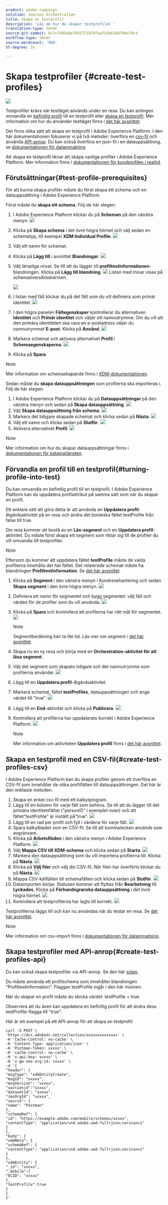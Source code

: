 ```yaml
---
product: adobe campaign
solution: Journey Orchestration
title: Skapa en testprofil
description: 'Läs om hur du skapar testprofiler '
translation-type: tm+mt
source-git-commit: 8c7c7d85d4e7835721b70faa7b3b6166796e79c4
workflow-type: tm+mt
source-wordcount: '968'
ht-degree: 1%

---
```



# Skapa testprofiler {#create-test-profiles}

![](../assets/do-not-localize/badge.png)

Testprofiler krävs när testläget används under en resa. Du kan antingen omvandla en [befintlig profil](../building-journeys/creating-test-profiles.md#turning-profile-into-test) till en testprofil eller [skapa en testprofil](../building-journeys/creating-test-profiles.md#create-test-profiles-csv). Mer information om hur du använder testläget finns i [det här avsnittet](../building-journeys/testing-the-journey.md).

Det finns olika sätt att skapa en testprofil i Adobe Experience Platform. I den här dokumentationen fokuserar vi på två metoder: överföra en [csv-fil](../building-journeys/creating-test-profiles.md#create-test-profiles-csv) och använda [API-anrop](../building-journeys/creating-test-profiles.md#create-test-profiles-api). Du kan också överföra en json-fil i en datauppsättning, se [dokumentationen för datainmatning](https://experienceleague.adobe.com/docs/experience-platform/ingestion/tutorials/ingest-batch-data.html#add-data-to-dataset)

Att skapa en testprofil liknar att skapa vanliga profiler i Adobe Experience Platform. Mer information finns i [dokumentationen för kundprofilen i realtid](https://experienceleague.adobe.com/docs/experience-platform/profile/home.html).

## Förutsättningar{#test-profile-prerequisites}

För att kunna skapa profiler måste du först skapa ett schema och en datauppsättning i Adobe Experience Platform.

Först måste du **skapa ett schema**. Följ de här stegen:

1. I Adobe Experience Platform klickar du på **Scheman** på den vänstra menyn.
   ![](../assets/test-profiles-0.png)
1. Klicka på **Skapa schema** i det övre högra hörnet och välj sedan en schematyp, till exempel **XDM Individual Profile**.
   ![](../assets/test-profiles-1.png)
1. Välj ett namn för schemat.
1. Klicka på **Lägg till** i avsnittet **Blandningar**.
   ![](../assets/test-profiles-1-bis.png)
1. Välj lämpliga mixar. Se till att du lägger till **profiltestinformationen**-blandningen. Klicka på **Lägg till blandning**.
   ![](../assets/test-profiles-1-ter.png)
Listan med mixar visas på schemaöversiktsskärmen.

   ![](../assets/test-profiles-2.png)
1. I listan med fält klickar du på det fält som du vill definiera som primär identitet.
   ![](../assets/test-profiles-3.png)
1. I den högra panelen **Fältegenskaper** kontrollerar du alternativen **Identitet** och **Primär identitet** och väljer ett namnutrymme. Om du vill att den primära identiteten ska vara en e-postadress väljer du namnutrymmet **E-post**. Klicka på **Använd**.
   ![](../assets/test-profiles-4.png)
1. Markera schemat och aktivera alternativet **Profil** i **Schemaegenskaperna**.
   ![](../assets/test-profiles-5.png)
1. Klicka på **Spara**.

>[!NOTE]
>
>Mer information om schemaskapande finns i [XDM-dokumentationen](https://experienceleague.adobe.com/docs/experience-platform/xdm/ui/resources/schemas.html#prerequisites).

Sedan måste du **skapa datauppsättningen** som profilerna ska importeras i. Följ de här stegen:

1. I Adobe Experience Platform klickar du på **Datauppsättningar** på den vänstra menyn och sedan på **Skapa datauppsättning**.
   ![](../assets/test-profiles-6.png)
1. Välj **Skapa datauppsättning från schema**.
   ![](../assets/test-profiles-7.png)
1. Markera det tidigare skapade schemat och klicka sedan på **Nästa**.
   ![](../assets/test-profiles-8.png)
1. Välj ett namn och klicka sedan på **Slutför**.
   ![](../assets/test-profiles-9.png)
1. Aktivera alternativet **Profil**.
   ![](../assets/test-profiles-10.png)

>[!NOTE]
>
> Mer information om hur du skapar datauppsättningar finns i [dokumentationen för katalogtjänsten](https://experienceleague.adobe.com/docs/experience-platform/catalog/datasets/user-guide.html#getting-started).

## Förvandla en profil till en testprofil{#turning-profile-into-test}

Du kan omvandla en befintlig profil till en testprofil. I Adobe Experience Platform kan du uppdatera profilattribut på samma sätt som när du skapar en profil.

Ett enklare sätt att göra detta är att använda en **Uppdatera profil**-åtgärdsaktivitet på en resa och ändra det booleska fältet testProfile från false till true.

Din resa kommer att bestå av en **Läs-segment** och en **Uppdatera profil**-aktivitet. Du måste först skapa ett segment som riktar sig till de profiler du vill omvandla till testprofiler.

>[!NOTE]
>
> Eftersom du kommer att uppdatera fältet **testProfile** måste de valda profilerna innehålla det här fältet. Det relaterade schemat måste ha blandningen **Profiltestinformation**. Se [det här avsnittet](../building-journeys/creating-test-profiles.md#test-profiles-prerequisites).

1. Klicka på **Segment** i den vänstra menyn i Kundresehantering och sedan **Skapa segment** i den övre högra menyn.
   ![](../assets/test-profiles-22.png)
1. Definiera ett namn för segmentet och bygg segmentet: välj fält och värden för de profiler som du vill använda.
   ![](../assets/test-profiles-23.png)
1. Klicka på **Spara** och kontrollera att profilerna har rätt mål för segmentet.
   ![](../assets/test-profiles-24.png)

   >[!NOTE]
   >
   > Segmentberäkning kan ta lite tid. Läs mer om segment i [det här avsnittet](../segment/about-segments.md).

1. Skapa nu en ny resa och börja med en **Orchestration-aktivitet för att läsa segment**.
1. Välj det segment som skapats tidigare och det namnutrymme som profilerna använder.
   ![](../assets/test-profiles-25.png)
1. Lägg till en **Uppdatera profil**-åtgärdsaktivitet.
1. Markera schemat, fältet **testProfiles**, datauppsättningen och ange värdet till &quot;true&quot;.
   ![](../assets/test-profiles-26.png)
1. Lägg till en **End**-aktivitet och klicka på **Publicera**.
   ![](../assets/test-profiles-27.png)
1. Kontrollera att profilerna har uppdaterats korrekt i Adobe Experience Platform.
   ![](../assets/test-profiles-28.png)

   >[!NOTE]
   >
   > Mer information om aktiviteten **Uppdatera profil** finns i [det här avsnittet](../building-journeys/update-profiles.md).

## Skapa en testprofil med en CSV-fil{#create-test-profiles-csv}

I Adobe Experience Platform kan du skapa profiler genom att överföra en CSV-fil som innehåller de olika profilfälten till datauppsättningen. Det här är den enklaste metoden.

1. Skapa en enkel csv-fil med ett kalkylprogram.
1. Lägg till en kolumn för varje fält som behövs. Se till att du lägger till det primära identitetsfältet (&quot;personID&quot; i exemplet ovan) och att fältet&quot;testProfile&quot; är inställt på&quot;true&quot;.
   ![](../assets/test-profiles-11.png)
1. Lägg till en rad per profil och fyll i värdena för varje fält.
   ![](../assets/test-profiles-12.png)
1. Spara kalkylbladet som en CSV-fil. Se till att kommatecken används som avgränsare.
1. Klicka på **Arbetsflöden** i den vänstra menyn i Adobe Experience Platform.
   ![](../assets/test-profiles-14.png)
1. Välj **Mappa CSV till XDM-schema** och klicka sedan på **Starta**.
   ![](../assets/test-profiles-16.png)
1. Markera den datauppsättning som du vill importera profilerna till. Klicka på **Nästa**.
   ![](../assets/test-profiles-17.png)
1. Klicka på **Välj filer** och välj din CSV-fil. När filen har överförts klickar du på **Nästa**.
   ![](../assets/test-profiles-18.png)
1. Mappa CSV-källfälten till schemafälten och klicka sedan på **Slutför**.
   ![](../assets/test-profiles-19.png)
1. Dataimporten börjar. Statusen kommer att flyttas från **Bearbetning** till **Lyckades**. Klicka på **Förhandsgranska datauppsättning** i det övre högra hörnet.
   ![](../assets/test-profiles-20.png)
1. Kontrollera att testprofilerna har lagts till korrekt.
   ![](../assets/test-profiles-21.png)

Testprofilerna läggs till och kan nu användas när du testar en resa. Se [det här avsnittet](../building-journeys/testing-the-journey.md).
>[!NOTE]
>
> Mer information om csv-import finns i [dokumentationen för datainmatning](https://experienceleague.adobe.com/docs/experience-platform/ingestion/tutorials/map-a-csv-file.html#tutorials).

## Skapa testprofiler med API-anrop{#create-test-profiles-api}

Du kan också skapa testprofiler via API-anrop. Se den här [sidan](https://docs.adobe.com/content/help/sv-SE/experience-platform/profile/home.html).

Du måste använda ett profilschema som innehåller blandningen &quot;Profiltestinformation&quot;. Flaggan testProfile ingår i den här mixinen.

När du skapar en profil måste du skicka värdet: testProfile = true.

Observera att du även kan uppdatera en befintlig profil för att ändra dess testProfile-flagga till &quot;true&quot;.

Här är ett exempel på ett API-anrop för att skapa en testprofil:

```
curl -X POST \
'https://dcs.adobedc.net/collection/xxxxxxxxxxxxxx' \
-H 'Cache-Control: no-cache' \
-H 'Content-Type: application/json' \
-H 'Postman-Token: xxxxx' \
-H 'cache-control: no-cache' \
-H 'x-api-key: xxxxx' \
-H 'x-gw-ims-org-id: xxxxx' \
-d '{
"header": {
"msgType": "xdmEntityCreate",
"msgId": "xxxxx",
"msgVersion": "xxxxx",
"xactionid":"xxxxx",
"datasetId": "xxxxx",
"imsOrgId": "xxxxx",
"source": {
"name": "Postman"
},
"schemaRef": {
"id": "https://example.adobe.com/mobile/schemas/xxxxx",
"contentType": "application/vnd.adobe.xed-full+json;version=1"
}
},
"body": {
"xdmMeta": {
"schemaRef": {
"contentType": "application/vnd.adobe.xed-full+json;version=1"
}
},
"xdmEntity": {
"_id": "xxxxx",
"_mobile":{
"ECID": "xxxxx"
},
"testProfile":true
}
}
}'
```

